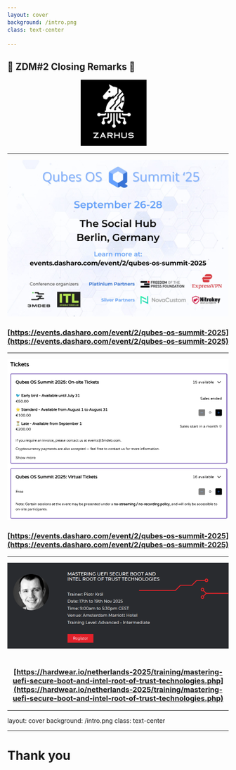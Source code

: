 ```yaml
---
layout: cover
background: /intro.png
class: text-center

---
```


## &#x1F44B; ZDM#2 Closing Remarks &#x1F44B;

<center>
    <img src="/../img/zarhus_logo.png" width="150px"
         style="margin-left:-20px;filter: invert(1);">
</center>

---

<center><img src="/../img/zdm_2/qubes-summit-2025.jpg" width="600"></center>

<center>

### [https://events.dasharo.com/event/2/qubes-os-summit-2025](https://events.dasharo.com/event/2/qubes-os-summit-2025)
</center>

<!--

We are already thankful to the sponsors. Qubes OS Summit becoming very import
event with sponsors willing to support us.

80% populated agenda is built in on the website.

-->

---

<center><img src="/../img/zdm_2/qoss25_tickets.png" width="650"></center>

<center>

### [https://events.dasharo.com/event/2/qubes-os-summit-2025](https://events.dasharo.com/event/2/qubes-os-summit-2025)
</center>

<!--

Just handful of tickets remain.

-->

---

<center><img src="/../img/zdm_2/hwio25nl.png" width="650"></center>

<br>
<center>

### [https://hardwear.io/netherlands-2025/training/mastering-uefi-secure-boot-and-intel-root-of-trust-technologies.php](https://hardwear.io/netherlands-2025/training/mastering-uefi-secure-boot-and-intel-root-of-trust-technologies.php)
</center>

<!--

I will also have training at upcoming HWIO 2025 NL.

-->
---
layout: cover
background: /intro.png
class: text-center

---

# Thank you

<!--

Thank you for joining our first event. We would do whatever is possible to make
it better.

Our goal is to bring you information about achievements in system boot and
security, so you can improve trustworthiness of your 

-->
